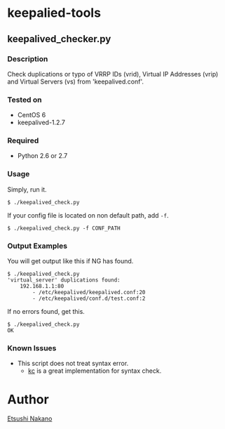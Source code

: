 # keepalied-tools
## keepalived_checker.py
### Description
Check duplications or typo of VRRP IDs (vrid), Virtual IP Addresses (vrip) and Virtual Servers (vs) from 'keepalived.conf'.

### Tested on
- CentOS 6
- keepalived-1.2.7

### Required
- Python 2.6 or 2.7

### Usage
Simply, run it.

```
$ ./keepalived_check.py
```

If your config file is located on non default path, add `-f`.

```
$ ./keepalived_check.py -f CONF_PATH
```

### Output Examples
You will get output like this if NG has found.

```
$ ./keepalived_check.py
'virtual_server' duplications found:
    192.168.1.1:80
        - /etc/keepalived/keepalived.conf:20
        - /etc/keepalived/conf.d/test.conf:2
```

If no errors found, get this.

```
$ ./keepalived_check.py
OK
```

### Known Issues
- This script does not treat syntax error.
  - [kc](http://maoe.hatenadiary.jp/entry/20090928/1254159495) is a great implementation for syntax check.

# Author
[Etsushi Nakano](https://github.com/etsxxx)
